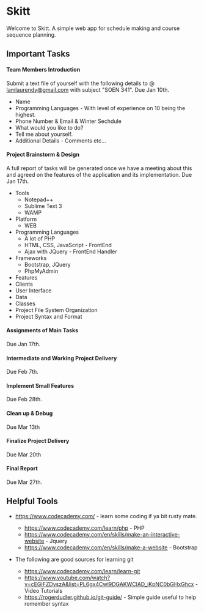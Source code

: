 # Skitt
Welcome to Skitt. A simple web app for schedule making and course sequence planning.

## Important Tasks

#### Team Members Introduction
Submit a text file of yourself with the following details to @ lamlaurendy@gmail.com with subject "SOEN 341". Due Jan 10th.
  + Name
  + Programming Languages - With level of experience on 10 being the highest.
  + Phone Number & Email & Winter Sechdule
  + What would you like to do?
  + Tell me about yourself.
  + Additional Details - Comments etc...
  
#### Project Brainstorm & Design
A full report of tasks will be generated once we have a meeting about this and agreed on the features of the application and its implementation. Due Jan 17th.
  + Tools
    - Notepad++
    - Sublime Text 3
    - WAMP
  + Platform
    - WEB
  + Programming Languages
    - A lot of PHP
    - HTML, CSS, JavaScript - FrontEnd
    - Ajax with JQuery - FrontEnd Handler
  + Frameworks
    - Bootstrap, JQuery
    - PhpMyAdmin
  + Features
  + Clients
  + User Interface
  + Data
  + Classes
  + Project File System Organization
  + Project Syntax and Format
  
#### Assignments of Main Tasks
Due Jan 17th.

#### Intermediate and Working Project Delivery
Due Feb 7th.

#### Implement Small Features
Due Feb 28th.

#### Clean up & Debug
Due Mar 13th

#### Finalize Project Delivery
Due Mar 20th

#### Final Report
Due Mar 27th.

## Helpful Tools
  + https://www.codecademy.com/ - learn some coding if ya bit rusty mate.
    - https://www.codecademy.com/learn/php - PHP
    - https://www.codecademy.com/en/skills/make-an-interactive-website - Jquery
    - https://www.codecademy.com/en/skills/make-a-website - Bootstrap

  + The following are good sources for learning git
    - https://www.codecademy.com/learn/learn-git 
    - https://www.youtube.com/watch?v=cEGIFZDyszA&list=PL6gx4Cwl9DGAKWClAD_iKpNC0bGHxGhcx - Video Tutorials
    - https://rogerdudler.github.io/git-guide/ - Simple guide useful to help remember syntax